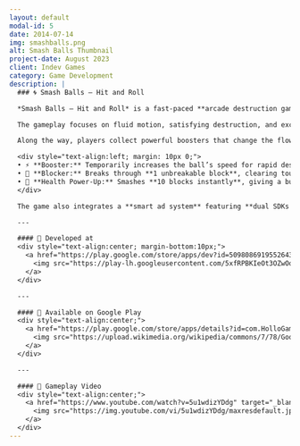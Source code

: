 ```yaml
---
layout: default
modal-id: 5
date: 2014-07-14
img: smashballs.png
alt: Smash Balls Thumbnail
project-date: August 2023
client: Indev Games
category: Game Development
description: |
  ### 🌀 Smash Balls – Hit and Roll  

  *Smash Balls – Hit and Roll* is a fast-paced **arcade destruction game** where players control a rolling ball that smashes through walls of blocks. As the levels progress, the number and strength of blocks increase — pushing the player’s reflexes and timing to the limit.

  The gameplay focuses on fluid motion, satisfying destruction, and exciting progression. Players can unlock **different balls** and **dynamic backgrounds**, giving each session a fresh and personalized feel.  

  Along the way, players collect powerful boosters that change the flow of the game:

  <div style="text-align:left; margin: 10px 0;">
  • ⚡ **Booster:** Temporarily increases the ball’s speed for rapid destruction.<br>
  • 🧱 **Blocker:** Breaks through **1 unbreakable block**, clearing tough obstacles.<br>
  • 💖 **Health Power-Up:** Smashes **10 blocks instantly**, giving a burst of progress.<br>
  </div>

  The game also integrates a **smart ad system** featuring **dual SDKs (AppLovin & AdMob)** to ensure seamless ad delivery and optimized revenue. Additionally, it supports **in-app purchases**, allowing players to enhance their experience and unlock exclusive content.

  ---

  #### 🏢 Developed at  
  <div style="text-align:center; margin-bottom:10px;">
    <a href="https://play.google.com/store/apps/dev?id=5098086919552643266&hl=en" target="_blank">
      <img src="https://play-lh.googleusercontent.com/5xfRPBKIeOt3OZwOoTTY-m9i1U3lW26WVxaXS1yHP7Oung5V0_kwHP2bDorunyuYPw=w3840-h2160" width="260" alt="Skylab Studios Logo">
    </a>
  </div>

  ---

  #### 📱 Available on Google Play  
  <div style="text-align:center;">
    <a href="https://play.google.com/store/apps/details?id=com.HolloGames.SmashBallCrashPlatforms&hl=en" target="_blank" class="store-badge">
      <img src="https://upload.wikimedia.org/wikipedia/commons/7/78/Google_Play_Store_badge_EN.svg" alt="Get it on Google Play">
    </a>
  </div>

  ---

  #### 🎥 Gameplay Video  
  <div style="text-align:center;">
    <a href="https://www.youtube.com/watch?v=5u1wdizYDdg" target="_blank" class="youtube-thumb">
      <img src="https://img.youtube.com/vi/5u1wdizYDdg/maxresdefault.jpg" alt="Smash Balls Gameplay Thumbnail">
    </a>
  </div>
---
```

